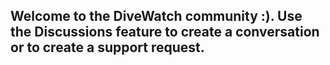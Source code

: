 ## Welcome to the DiveWatch community :). Use the Discussions feature to create a conversation or to create a support request.
